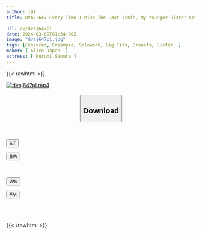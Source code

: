 ```yaml
---
author: j91
title: DVAJ-647 Every Time I Miss The Last Train, My Younger Sister Comes To Stay In My Room And I Can't Stop Feeling Horny When She Sleeps With Her Big Breasts, And I Keep Rubbing And Sucking Them Until She's On The Verge Of Being Found Out. I'm Living A Life Where I Can't Have Sex At Night. Sakura Kurumi

url: /v/dvaj647pl
date: 2024-03-09T01:54:00Z
image: "dvaj647pl.jpg"
tags: [Censored, Creampie, Solowork, Big Tits, Breasts, Sister	]
maker: [ Alice Japan  ]
actress: [ Kurumi Sakura ]
---
```



{{< rawhtml >}}

<div class="video" data-videoid="dRzVloYA33Ikk3j">
    <a href="javascript:;">
        <img src="/v/dvaj647pl/dvaj647pl.jpg" width="WIDTH" height="HEIGHT" alt="dvaj647pl.mp4" loading="lazy">
    </a>
</div>

<script type="text/javascript" src="https://j91.asia/asset/on-demand-st.js"></script>

<br>
  <link rel="stylesheet" href="https://j91.asia/asset/bs5.css">
  
  <center>
  <button class="btn btn-primary" type="button" data-bs-toggle="collapse" data-bs-target=".multi-collapse" aria-expanded="false" aria-controls="multiCollapseExample1 multiCollapseExample2"><h2>Download</h2></button></center>
</p>
<div class="row">
  <div class="col">
    <div class="collapse multi-collapse" id="multiCollapseExample1">
      <div class="card card-body">
	      	      <br>
<div class="buttons">  
<p><a href="https://streamtape.to/v/dRzVloYA33Ikk3j" target="_blank"><button class="btn-hover color-3"><i class="fa fa-download"></i> ST</button></a></p>
<p><a href="https://cdnwish.com/ywyh2gwbi4v2" target="_blank"><button class="btn-hover color-2"><i class="fa fa-download"></i> SW</button></a></p></div>
    </div>
  </div>
</div>
  <div class="col">
    <div class="collapse multi-collapse" id="multiCollapseExample2">
      <div class="card card-body">
	      <br>
<div class="buttons">
<p><a href="javascript:;"><button class="btn-hover color-9"><i class="fa fa-download"></i> WS</button></a></p>
<p><a href="javascript:;"><button class="btn-hover color-8"><i class="fa fa-download"></i> FM</button></a></p></div>
<br><br>
      </div>
    </div>
  </div>
</div>

{{< /rawhtml >}}